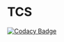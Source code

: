 # TCS
[![Codacy Badge](https://api.codacy.com/project/badge/Grade/40bf9c53608a44aa9463c219aaff2c17)](https://app.codacy.com/app/Swethakadam/TCS?utm_source=github.com&utm_medium=referral&utm_content=Swethakadam/TCS&utm_campaign=Badge_Grade_Dashboard)